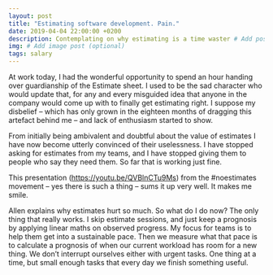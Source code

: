 ```yaml
---
layout: post
title: "Estimating software development. Pain."
date: 2019-04-04 22:00:00 +0200
description: Contemplating on why estimating is a time waster # Add post description (optional)
img: # Add image post (optional)
tags: salary
---
```


At work today, I had the wonderful opportunity to spend an hour handing over guardianship of the Estimate sheet. I used to be the sad character who would update that, for any and every misguided idea that anyone in the company would come up with to finally get estimating right. I suppose my disbelief – which has only grown in the eighteen months of dragging this artefact behind me – and lack of enthusiasm started to show.

From initially being ambivalent and doubtful about the value of estimates I have now become utterly convinced of their uselessness. I have stopped asking for estimates from my teams, and I have stopped giving them to people who say they need them. So far that is working just fine.

This presentation (https://youtu.be/QVBlnCTu9Ms) from the #noestimates movement – yes there is such a thing – sums it up very well. It makes me smile.


Allen explains why estimates hurt so much.
So what do I do now? The only thing that really works. I skip estimate sessions, and just keep a prognosis by applying linear maths on observed progress. My focus for teams is to help them get into a sustainable pace. Then we measure what that pace is to calculate a prognosis of when our current workload has room for a new thing. We don’t interrupt ourselves either with urgent tasks. One thing at a time, but small enough tasks that every day we finish something useful.


